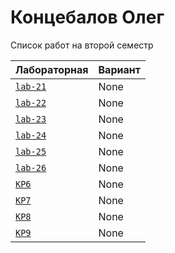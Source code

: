 # Концебалов Олег
<summary>Список работ на второй семестр</summary>


| **Лабораторная**                                                              | **Вариант**                       |
|-------------------------------------------------------------------------------|-----------------------------------|
| [`lab-21`](https://github.com/Maxsmile123/MAI_109B_22/tree/main/Kontsebalov/lab21) | None                              |
| [`lab-22`](https://github.com/Maxsmile123/MAI_109B_22/tree/main/Kontsebalov/lab22) | None   |
| [`lab-23`](https://github.com/Maxsmile123/MAI_109B_22/tree/main/Kontsebalov/lab23) | None                   |
| [`lab-24`](https://github.com/Maxsmile123/MAI_109B_22/tree/main/Kontsebalov/lab24) | None                |
| [`lab-25`](https://github.com/Maxsmile123/MAI_109B_22/tree/main/Kontsebalov/lab25) | None                 |
| [`lab-26`](https://github.com/Maxsmile123/MAI_109B_22/tree/main/Kontsebalov/lab26) | None |
| [`KP6`](https://github.com/Maxsmile123/MAI_109B_22/tree/main/Kontsebalov/KP6)      | None                  |
| [`KP7`](https://github.com/Maxsmile123/MAI_109B_22/tree/main/Kontsebalov/KP7)      | None                  |
| [`KP8`](https://github.com/Maxsmile123/MAI_109B_22/tree/main/Kontsebalov/KP8)      | None                 |
| [`KP9`](https://github.com/Maxsmile123/MAI_109B_22/tree/main/Kontsebalov/KP9)      | None                  |